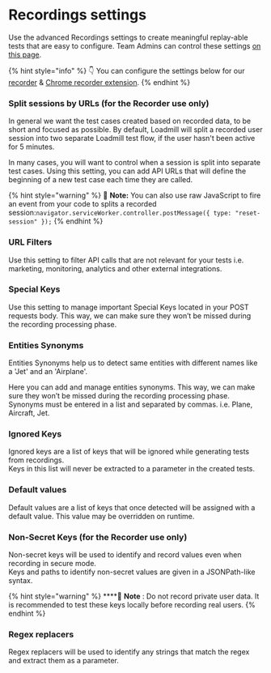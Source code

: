 # Recordings settings

Use the advanced Recordings settings to create meaningful replay-able tests that are easy to configure. Team Admins can control these settings [on this page](https://www.loadmill.com/app/user/settings/recordings). 

{% hint style="info" %}
👇 You can configure the settings below for our [recorder](https://docs.loadmill.com/working-with-the-recorder) & [Chrome recorder extension](https://docs.loadmill.com/api-testing/getting-started#creating-and-running-an-api-test-by-using-our-chrome-recorder-extension). 
{% endhint %}

### Split sessions by URLs \(for the Recorder use only\)

In general we want the test cases created based on recorded data, to be short and focused as possible. By default, Loadmill will split a recorded user session into two separate Loadmill test flow, if the user hasn't been active for 5 minutes. 

In many cases, you will want to control when a session is split into separate test cases. Using this setting, you can add API URLs that will define the beginning of a new test case each time they are called.

{% hint style="warning" %}
🧠 **Note:** You can also use raw JavaScript to fire an event from your code to splits a recorded session:`navigator.serviceWorker.controller.postMessage({ type: "reset-session" });`
{% endhint %}

### URL Filters

Use this setting to filter API calls that are not relevant for your tests i.e. marketing, monitoring, analytics and other external integrations.

### Special Keys

Use this setting to manage important Special Keys located in your POST requests body. This way, we can make sure they won’t be missed during the recording processing phase.

### Entities Synonyms

Entities Synonyms help us to detect same entities with different names like a 'Jet' and an 'Airplane'.

Here you can add and manage entities synonyms. This way, we can make sure they won’t be missed during the recording processing phase. Synonyms must be entered in a list and separated by commas. i.e. Plane, Aircraft, Jet.

### Ignored Keys

Ignored keys are a list of keys that will be ignored while generating tests from recordings.  
Keys in this list will never be extracted to a parameter in the created tests.

### Default values

Default values are a list of keys that once detected will be assigned with a default value. This value may be overridden on runtime.

### Non-Secret Keys \(for the Recorder use only\)

Non-secret keys will be used to identify and record values even when recording in secure mode.  
Keys and paths to identify non-secret values are given in a JSONPath-like syntax.

{% hint style="warning" %}
\*\*\*\*🧠 **Note** : Do not record private user data. It is recommended to test these keys locally before recording real users.
{% endhint %}

### Regex replacers

Regex replacers will be used to identify any strings that match the regex and extract them as a parameter.


